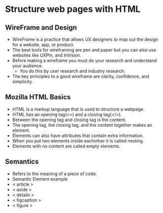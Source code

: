 # Structure web pages with HTML

## WireFrame and Design
- WireFrame is a practice that allows UX designers to map out the design for a website, app, or product.
- The best tools for wireframing are pen and paper but you can also use websites like UXPin, and InVision.
- Before making a wireframe you must do your research and understand your audience.
  - You do this by user research and industry research.
 - The key principles to a good wireframe are clarity, confidence, and simplicity.
## Mozilla HTML Basics
- HTML is a markup language that is used to structure a webpage.
- HTML has an opening tag(<>) and a closing tag(</>).
- Between the opening tag and closing tag is the content.
- The opening tag, the closing tag, and the content together makes an element.
- Elements can also have attributes that contain extra information.
- When you put two elements inside eachother it is called nesting.
- Elements with no content are called empty elements.
## Semantics
- Refers to the meaning of a piece of code.
- Semantic Element example
- < article >
- < aside >
- < details >
- < figcaption >
- < figure >
 


